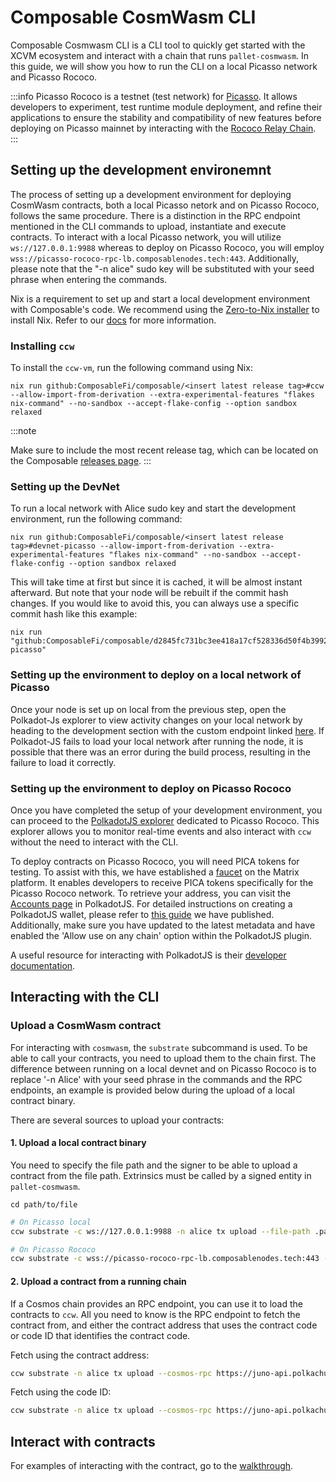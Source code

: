 # Composable CosmWasm CLI

Composable Cosmwasm CLI is a CLI tool to quickly get started with the XCVM ecosystem and interact with a chain that runs `pallet-cosmwasm`. In this guide, we will show you how to run the CLI on a local Picasso network and Picasso Rococo. 

:::info 
Picasso Rococo is a testnet (test network) for [Picasso](../parachains/picasso-parachain-overview.md). It allows developers to experiment, test runtime module deployment, and refine their applications to ensure the stability and compatibility of new features before deploying on Picasso mainnet by interacting with the [Rococo Relay Chain](https://polkadot.network/blog/rococo-revamp-becoming-a-community-parachain-testbed/).
:::

## Setting up the development environemnt

The process of setting up a development environment for deploying CosmWasm contracts, both a local Picasso netork and on Picasso Rococo, follows the same procedure. There is a distinction in the RPC endpoint mentioned in the CLI commands to upload, instantiate and execute contracts. To interact with a local Picasso network, you will utilize `ws://127.0.0.1:9988` whereas to deploy on Picasso Rococo, you will employ `wss://picasso-rococo-rpc-lb.composablenodes.tech:443`. Additionally, please note that the "-n alice" sudo key will be substituted with your seed phrase when entering the commands.

Nix is a requirement to set up and start a local development environment with Composable's code. We recommend using the [Zero-to-Nix installer](https://zero-to-nix.com/start/install) to install Nix. Refer to our [docs](../nix.md) for more information.

### Installing `ccw`

To install the `ccw-vm`, run the following command using Nix:

```
nix run github:ComposableFi/composable/<insert latest release tag>#ccw --allow-import-from-derivation --extra-experimental-features "flakes nix-command" --no-sandbox --accept-flake-config --option sandbox relaxed
```

:::note

Make sure to include the most recent release tag, which can be located on the Composable [releases page](https://github.com/ComposableFi/composable/releases).
:::
### Setting up the DevNet

To run a local network with Alice sudo key and start the development environment, run the following command:

```
nix run github:ComposableFi/composable/<insert latest release tag>#devnet-picasso --allow-import-from-derivation --extra-experimental-features "flakes nix-command" --no-sandbox --accept-flake-config --option sandbox relaxed
```

This will take time at first but since it is cached, it will be almost instant afterward. But note that your node will be rebuilt if the commit hash changes. If you would like to avoid this, you can always use a specific commit hash like this example:

```
nix run "github:ComposableFi/composable/d2845fc731bc3ee418a17cf528336d50f4b39924#devnet-picasso"
```

### Setting up the environment to deploy on a local network of Picasso

Once your node is set up on local from the previous step, open the Polkadot-Js explorer to view activity changes on your local network by heading to the development section with the custom endpoint linked [here](https://polkadot.js.org/apps/?rpc=ws%3A%2F%2F127.0.0.1%3A9988#/explorer). If Polkadot-JS fails to load your local network after running the node, it is possible that there was an error during the build process, resulting in the failure to load it correctly. 

### Setting up the environment to deploy on Picasso Rococo

Once you have completed the setup of your development environment, you can proceed to the [PolkadotJS explorer](https://polkadot.js.org/apps/?rpc=wss%3A%2F%2Fpicasso-rococo-rpc-lb.composablenodes.tech#/explorer) dedicated to Picasso Rococo. This explorer allows you to monitor real-time events and also interact with `ccw` without the need to interact with the CLI. 

To deploy contracts on Picasso Rococo, you will need PICA tokens for testing. To assist with this, we have established a [faucet](https://matrix.to/#/#picasso-rococo-faucet:matrix.org) on the Matrix platform. It enables developers to receive PICA tokens specifically for the Picasso Rococo network. To retrieve your address, you can visit the [Accounts page](https://polkadot.js.org/apps/?rpc=wss%3A%2F%2Fpicasso-rococo-rpc-lb.composablenodes.tech#/accounts) in PolkadotJS. For detailed instructions on creating a PolkadotJS wallet, please refer to [this guide](../user-guides/polkadotjs-extension-create-account.md) we have published. Additionally, make sure you have updated to the latest metadata and have enabled the 'Allow use on any chain' option within the PolkadotJS plugin.

A useful resource for interacting with PolkadotJS is their [developer documentation](https://polkadot.js.org/docs/). 

## Interacting with the CLI 

### Upload a CosmWasm contract

For interacting with `cosmwasm`, the `substrate` subcommand is used. To be able
to call your contracts, you need to upload them to the chain first. The difference between running on a local devnet and on Picasso Rococo is to replace '-n Alice' with your seed phrase in the commands and the RPC endpoints, an example is provided below during the upload of a local contract binary.

There are several sources to upload your contracts:

#### 1. Upload a local contract binary

You need to specify the file path and the signer to be able to upload a contract
from the file path. Extrinsics must be called by a signed entity in `pallet-cosmwasm`.

```
cd path/to/file 
```

```sh
# On Picasso local
ccw substrate -c ws://127.0.0.1:9988 -n alice tx upload --file-path .path/to/file
```

```sh
# On Picasso Rococo 
ccw substrate -c wss://picasso-rococo-rpc-lb.composablenodes.tech:443 --seed "<your SEED phrase>" tx upload --file-path .path/to/file
```

#### 2. Upload a contract from a running chain

If a Cosmos chain provides an RPC endpoint, you can use it to load the contracts
to `ccw`. All you need to know is the RPC endpoint to fetch the
contract from, and either the contract address that uses the contract code
or code ID that identifies the contract code.

Fetch using the contract address:
```sh
ccw substrate -n alice tx upload --cosmos-rpc https://juno-api.polkachu.com --contract juno19rqljkh95gh40s7qdx40ksx3zq5tm4qsmsrdz9smw668x9zdr3lqtg33mf
```

Fetch using the code ID:
```sh
ccw substrate -n alice tx upload --cosmos-rpc https://juno-api.polkachu.com --code-id 1
```

## Interact with contracts

For examples of interacting with the contract, go to the [walkthrough](./cosmwasm/walkthrough.md).
